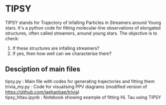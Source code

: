 # TIPSY
TIPSY stands for Trajectory of Infalling Particles in Streamers around Young stars.
It's a python code for fitting molecular-line observations of elongated structures, often called streamers, around young stars. The objective is to check:
1. If these structures are infalling streamers?
2. If yes, then how well can we characterise them?

## Desciption of main files
tipsy.py : Main file with codes for generating trajectories and fitting them   
trivia_my.py : Code for visualising PPV diagrams (modified version of https://github.com/jaehanbae/trivia)   
tipsy_hltau.ipynb : Notebook showing example of fitting HL Tau using TIPSY 
